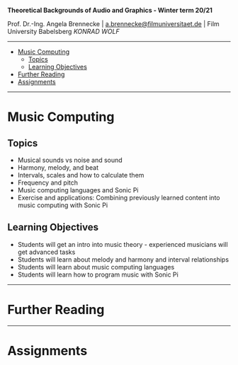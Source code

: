 <!-- ---  
title: Theoretical Backgrounds of Audio and Graphics
author: Angela Brennecke
affiliation: Film University Babelsberg KONRAD WOLF
date: Winter term 20/21
---   -->
**Theoretical Backgrounds of Audio and Graphics - Winter term 20/21**

Prof. Dr.-Ing. Angela Brennecke | a.brennecke@filmuniversitaet.de | Film University Babelsberg *KONRAD WOLF*

---

- [Music Computing](#music-computing)
  - [Topics](#topics)
  - [Learning Objectives](#learning-objectives)
- [Further Reading](#further-reading)
- [Assignments](#assignments)

---


# Music Computing 

## Topics

- Musical sounds vs noise and sound
- Harmony, melody, and beat
- Intervals, scales and how to calculate them
- Frequency and pitch
- Music computing languages and Sonic Pi
- Exercise and applications: Combining previously learned content into music computing with Sonic Pi

## Learning Objectives

- Students will get an intro into music theory - experienced musicians will get advanced tasks
- Students will learn about melody and harmony and interval relationships
- Students will learn about music computing languages
- Students will learn how to program music with Sonic Pi


---

# Further Reading



--- 

# Assignments


